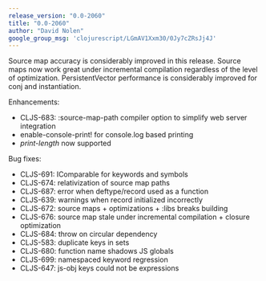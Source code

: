 ```yaml
---
release_version: "0.0-2060"
title: "0.0-2060"
author: "David Nolen"
google_group_msg: 'clojurescript/LGmAV1Xxm30/0Jy7cZRsJj4J'
---
```


Source map accuracy is considerably improved in this release. Source
maps now work great under incremental compilation regardless of the
level of optimization. PersistentVector performance is considerably
improved for conj and instantiation.

Enhancements:

* CLJS-683: :source-map-path compiler option to simplify web server
  integration
* enable-console-print! for console.log based printing
* *print-length* now supported

Bug fixes:

* CLJS-691: IComparable for keywords and symbols
* CLJS-674: relativization of source map paths
* CLJS-687: error when deftype/record used as a function
* CLJS-639: warnings when record initialized incorrectly
* CLJS-672: source maps + optimizations + :libs breaks building
* CLJS-676: source map stale under incremental compilation + closure
  optimization
* CLJS-684: throw on circular dependency
* CLJS-583: duplicate keys in sets
* CLJS-680: function name shadows JS globals
* CLJS-699: namespaced keyword regression
* CLJS-647: js-obj keys could not be expressions

